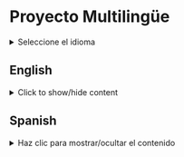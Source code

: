 # Proyecto Multilingüe

<details>
  <summary>Seleccione el idioma</summary>
  
  - [Inglés](#english)
  - [Español](#spanish)
</details>

## English
<details>
  <summary>Click to show/hide content</summary>

  Hello! This is the English version.
</details>

## Spanish
<details>
  <summary>Haz clic para mostrar/ocultar el contenido</summary>

  ¡Hola! Esta es la versión en español.
</details>

